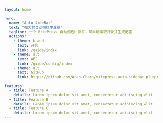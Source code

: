 ```yaml
---
layout: home

hero:
  name: "Auto SideBar"
  text: "强大的自动侧栏生成器"
  tagline: 一个 VitePress 自动侧边栏插件，可自动读取目录并生成配置
  actions:
    - theme: brand
      text: 开始
      link: /guide/index
    - theme: alt
      text: API
      link: /guide/config/index
    - theme: alt
      text: GitHub
      link: https://github.com/Ares-Chang/vitepress-auto-sidebar-plugin

features:
  - title: Feature A
    details: Lorem ipsum dolor sit amet, consectetur adipiscing elit
  - title: Feature B
    details: Lorem ipsum dolor sit amet, consectetur adipiscing elit
  - title: Feature C
    details: Lorem ipsum dolor sit amet, consectetur adipiscing elit
---
```

